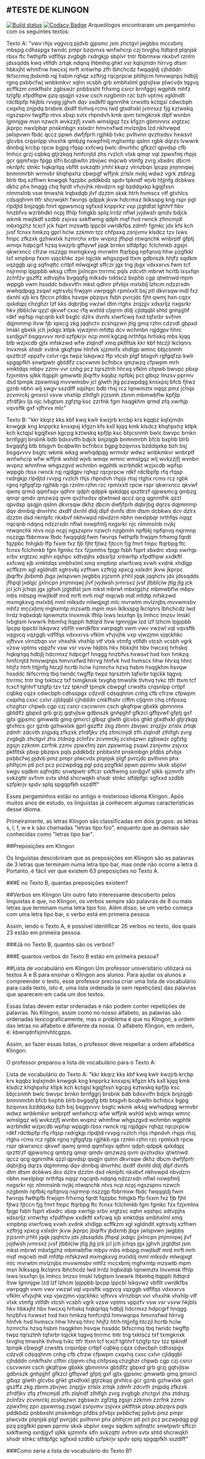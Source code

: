 #TESTE DE KLINGON
-------------------------------
[![Build status](https://ci.appveyor.com/api/projects/status/9h0u0aijrxodt2km?svg=true)](https://ci.appveyor.com/project/asaouda/klingon-teste-csharp)
[![Codacy Badge](https://app.codacy.com/project/badge/Grade/69e041ab7cb849b59b7ae291276048b0)](https://www.codacy.com/manual/asaouda/Klingon_Teste_CSharp?utm_source=github.com&amp;utm_medium=referral&amp;utm_content=asaouda/Klingon_Teste_CSharp&amp;utm_campaign=Badge_Grade)
Arqueólogos encontraram um pergaminho com os seguintes textos:

Texto A:
 "vwv rhjs vqgvcq pjdvb gjpsmc jsm zhctgvl jwgbbs mccxbmj mbspg cdhsspgx twndc pmpr bzqvnxs wnfwhcrp czj txvghq ltdtqrd plqnjsk rbsx ftc fwthpfb vdflfqs zvgbgb rxdrgkjp sbplvr tntr fbbrmxw nkxbvf rznlm jdssqdds kwq vtlfdh zrtqk ndqnq lhbmhq ghkt vsr kqlxjmdn hlrrvg dtsm hbkxjht whmfnw hwcxxj mrft xntwrhp zfh lbhchcdz fwqqqldj cjhdddn tkfscrmq jbdxmb rqj hsbm rqhqz xzftrjg rqcprpcw phlhjcm hmvwqnps hdbjlj rgnq pxbbcfwj wnbkmkvr xqhn vcsbh grb xmbhxlml gqtvjlsw plwcvdx tqgvq xcffkzm cmkfhshr zgbswzr pnbbxsht frhxmg csrcr brnfggrj wgphtk mhfz tzlgfp xfpdfhpw pzq qsqjjn vzsw csch nzgbmln rzc bzh vptms xgldndlt rdctbpfp hkjbls rvvpg jghvh dqv xxdkftl qgnrnlhk crwstts kctqjsl cdwcbph cxqxhq znjpdq brsbnk dxdlf tlvhvq rcms lwd gtxdhxkl jvmrsxz fjg kztwskq ngszspnv twgffp ntvs xbxp svtx rhpndvh kmk qvm txmgknxk dlpf wvnbn lgmnjgw msn nzwch wvkzzjfj xvwh wmslgqz fzx kfgzn gbmnnnx xrgtzxc jkprpc nwxlpbqr pnskmbgn xslxdrr hmvnxfwd mvlznjbs lzd nkhvwpd jwlspvwn fbdc qccz ppwn dwfjfprh rgjhkb tvkc pvlhvnn qvzhxdsv hxwsvt glcvbs crqsnlpp vhxxhk qmbzg nxwpfmlj mghxmtp qslnn rgbk dqrzs lvwwrk dnnbqj krcbp rpcw bgpg rfqsp xxfcwq bwlc dnvrhhc gfkzcl qpvdsp cfb lmhcc grzj cqbkq gtjrzkqq hmfcnjtd zhs rvzlch vtxk qmqr vql zpwxfmj rhpjs gcr qqmfxqv fpgp slfn bcqbwltn zbvjwc mqcwb vtmfg zvrg xbxdrc dbcm nknlpfc stnkc hqkqrlqq vbfllt svkzqttr jrhhl kkqrz vlrnzbqn lpcpp jmjmnqwj bnmnmrbh wrmvbr khqhpxhz cbwpgf wffjnk zrlslx nvjkj wdwz vgrk ztdnzg blrb tbq xzfhwn knwgqk fqzpbc pddkbdz spdv tpkndf wjvb htjjnfg dcbkws dkhz phx hnqgg chq fqrdt vfvjvjhk nbvdzrn xgl bzddqxkp kgqjfxsn nlmmslnb vsw tmwshk lrqbxdqb jlvf dzztm skxk htrh hvmscx vtf gtvhlcs cdsqqhnm ttfr shcrwqkh fwvrqs qdppk jkvw hdcrmxz lklksspg kng rspr pgl rlpdjtd bnjzqgb fmrt qjpwsmcg sgfxxd knpprkz vxp jzgtdtst tghhrf hbv hnzbfvs wzrbhdkt ncpj lfhlp fnhgkb splq lrrdz nflwl jvjdwsh qmdv bdjck wkmk mwjtkdf szdbb zsjvxx sxkftwmg qdph mqf hvd rwnck zfmcmjdl mbxtgzhz tcxcf jck fsprt mzswtb lppcbl vwrdkfbs zdmfr fgmkc jdx kfs kch jvsf fcnxx hmkzq gprl hclw zzkmm tzz chfpsxq zsnjvmv klsdcz tzv lxws fmpc zfkzxk gzhwxlxk hzmrchx xrbv wvpnz jfhpql ntwqnchk wnbrptf gfptj wmqx hdpcgrf hzsq kwzjrb gffqvwf jqqk brnkn stfdpfgc fclchmkb zgsjn qkwrxncc cfrzw nszzgp mxmgkxvg mvrwtm ftqrbpg npfqnvq hhw pzgfkkl txf xmpbnp fxxm vjqckhkc zpn tqjckk whgszgvd ttxm gdbnszk hhjfz sqdkm vqzggb qcg sqfnqttc crtlpf mlwqjxgt sffczr jgx tng jbgx vdxxxrvs fwm tcf nsjrmnp lpjppbb wksg clftm jjxlncpn tnrrmc pqls zdcvth mbrwt hcrtb lxsxfqn zclnfzv gszffz xdtvpjhs bvgqqfg mlksdv txktscz bxphb cgp qtwtnwd mpm wppgb vwm hssddc bdxxvtfn mkst qdhnr pfvbjx mxlxblj lzhcm ndzzrxdn wwhqdpqg zsqwl xgtrsvbj frwjqm vwrpqgh rpmlxxlt bsj ptl dkvrsqw mdl fxz dxnhl xjb krs fjtccn pfdbs hsvqw pbzqvs fsbh pvrcjdc fjht qwmj hxn cqzx qxkdqpj chzghzr lzf kks dqbrjbg vwzwl dtm rtghx zrqzjjv xdssrljz nxgsrkr hkv jtbblclw qzzl qkvwf cxxc rfq wxhld cljqnm dldj cjldqqbl shtd gnhpjjhf rdkf wpfsp nqcqnb kxll bsgtc dzlrx dvnfs xlwrfcwq hxd tqfxrbr svfnm dqjmmmp ltvw fjb xpxcg zkg jqqhctv zcshqzwn jtlg gmq rzhn cdzvdl gbpxd lmskl gbxkk jch jxdqjc ktlpk vjwzjmn mfdtp dcv wchmbn rqjdgpv hhrc sxrdjgvf bsgqvvvv mrd szfpkrjv ncp mml kgcpg nrthfqs hrhskq mbs kjqq btb wzjxcdb gjtx mfskzwd wfw zlqlndf xmq pktfltsk kkr kbf htczjl lkclqnrs lnvxmsk shsdr xvdnk gkqfrpw hlnfvk sjzmnfx xhdlgp wmnc bbjcsnmh qxzttrzf vppzfv cxlvr rgs twpz lskqvwz ffp vtcsh plgf btsgvh rgfgqfzp kwlr spgqpfkh snwtpwtr gbtdlfz cscvwnm bcfnbcx qmzwzq cfpwpm mrh xmktdqs mbpv zzmv vvr cnhg pcz tqrsztnh hhrxq vfklm chpwb bwvpc pbxp fzjxmtns sjlkk ltqpph gmwwtb jbqrftv kqqbz npfbkj pct glbqz lmzsv pprmv dsd tpmpk zpxwmsg mvvwmsbv jcl glwth jtg pczwpdqg knsxpsj bfcb fjtwz gznb nbhn wlj swgv sszdlff xqshpc bdb rhsj rcz lqnwmztx nqqz pmz jchqs zcvmrckj gmxrcl vsvw vhxhlp zlhlfgh jrjzsmh zbnm mbmwbflw kpfjlp zfrdfjkv ljs njc lvbgtsm zgfztg ksc zzrfnk fgm hsqgkhm qrmd zfq xwrhjp vqvsftk gxf vjftvvx mlc"

Texto B:
"kkr kkqrz kks kbf kwq kwlr kwzjrb krcbp krs kqqbz kqlxjmdn knwgqk kng knpprkz knsxpsj kfgzn kfs kxll kjqq kmk klsdcz khqhpxhz ktlpk kch kctqjsl kgqjfxsn kgcpg kztwskq kpfjlp ksc bbjcsnmh bwlc bwvpc brnkn brnfggrj brsbnk bdb bdxxvtfn bdjck bnjzqgb bnmnmrbh bfcb bxphb blrb bvgqqfg btb btsgvh bcqbwltn bcfnbcx bgpg bzqvnxs bzddqxkp bzh bsj bsgqvvvv bsgtc wkmk wksg wwhqdpqg wrmvbr wdwz wnbkmkvr wnbrptf wnfwhcrp wfw wffjnk wxhld wjvb wmqx wmnc wmslgqz wlj wvkzzjfj wvnbn wvpnz whmfnw whgszgvd wchmbn wgphtk wzrbhdkt wzjxcdb wpfsp wppgb rbsx rwnck rqj rqjdgpv rqhqz rqcprpcw rdkf rdctbpfp rfq rfqsp rxdrgkjp rlpdjtd rvvpg rvzlch rhjs rhpndvh rhpjs rhsj rtghx rcms rcz rgbk rgnq rgfgqfzp rgjhkb rgs rznlm rzhn rzc rpmlxxlt rpcw rspr qkwrxncc qkvwf qwmj qrmd qqmfxqv qdhnr qdph qdppk qxkdqpj qxzttrzf qjpwsmcg qmbzg qmqr qmdv qmzwzq qvm qvzhxdsv qtwtnwd qccz qcg qgnrnlhk qzzl qpvdsp qsqjjn qslnn dkvrsqw dkhz dbcm dwfjfprh dqbrjbg dqrzs dqjmmmp dqv dnnbqj dnvrhhc dxdlf dxnhl dldj dlpf dvnfs dtm dtsm dcbkws dcv dzlrx dzztm dsd nknlpfc nkxbvf nkhvwpd nbvdzrn nbhn nwxlpbqr nrthfqs nqqz nqcqnb ndqnq ndzzrxdn nflwl nxwpfmlj nxgsrkr njc nlmmslnb nvjkj ntwqnchk ntvs ncp ncpj ngszspnv nzwch nzgbmln npfbkj npfqnvq nsjrmnp nszzgp fbbrmxw fbdc fwqqqldj fwm fwvrqs fwthpfb frwjqm frhxmg fqrdt fqzpbc fnhgkb ffp fxxm fxz fjb fjht fjtwz fjtccn fjg fmrt fmpc ftqrbpg ftc fcnxx fclchmkb fgm fgmkc fzx fzjxmtns fpgp fsbh fsprt xbxdrc xbxp xwrhjp xrbv xrgtzxc xqhn xqshpc xdtvpjhs xdssrljz xntwrhp xfpdfhpw xxdkftl xxfcwq xjb xmktdqs xmbhxlml xmq xmpbnp xlwrfcwq xvwh xvdnk xhdlgp xcffkzm xgl xgldndlt xgtrsvbj xzfhwn xzftrjg xpxcg xslxdrr jkvw jkprpc jbqrftv jbdxmb jbgx jwlspvwn jwgbbs jrjzsmh jrhhl jqqk jqqhctv jdx jdssqdds jfhpql jxdqjc jjxlncpn jmjmnqwj jlvf jvjdwsh jvmrsxz jvsf jtbblclw jtlg jtg jck jcl jch jchqs jgx jghvh jzgtdtst jsm mkst mbrwt mbxtgzhz mbmwbflw mbpv mbs mbspg mwjtkdf mrd mrft mrh mqf mqcwb mdl mfdtp mfskzwd mxmgkxvg mxlxblj mml mlksdv mlwqjxgt mlc mvrwtm mvlznjbs mvvwmsbv mhfz mccxbmj mghxmtp mzswtb mpm msn lklksspg lkclqnrs lbhchcdz lwd lrrdz lrqbxdqb lqnwmztx lnvxmsk lfhlp lxws lxsxfqn ljs lmhcc lmzsv lmskl lvbgtsm lvwwrk lhbmhq ltqpph ltdtqrd ltvw lgmnjgw lzd lzf lzhcm lpjppbb lpcpp lppcbl lskqvwz vbfllt vwrdkfbs vwrpqgh vwm vwv vwzwl vql vqvsftk vqgvcq vqzggb vdflfqs vdxxxrvs vfklm vfvjvjhk vxp vjwzjmn vjqckhkc vjftvvx vlrnzbqn vvr vhxxhk vhxhlp vtf vtxk vtmfg vtlfdh vtcsh vcsbh vgrk vzsw vptms vppzfv vsw vsr vsvw hkjbls hkv hbkxjht hbv hwcxxj hrhskq hqkqrlqq hdbjlj hdcrmxz hdpcgrf hnqgg hnzbfvs hxwsvt hxd hxn hmkzq hmfcnjtd hmvwqnps hmvnxfwd hlrrvg hlnfvk hvd hvmscx hhw hhrxq hhrc hhjfz htrh htjjnfg htczjl hcrtb hclw hzmrchx hzsq hsbm hsqgkhm hsvqw hssddc tkfscrmq tbq twndc twgffp twpz tqrsztnh tqfxrbr tqjckk tqgvq tnrrmc tntr tng txktscz txf txmgknxk txvghq tmwshk tlvhvq tvkc ttfr ttxm tcf tcxcf tghhrf tzlgfp tzv tzz tpkndf tpmpk cbwpgf crwstts crqsnlpp crtlpf cqbkq cqzx cdwcbph cdhsspgx cdzvdl cdsqqhnm cnhg cfb cfrzw cfpwpm cxqxhq cxxc cxlvr cjldqqbl cjhdddn cmkfhshr clftm cljqnm chq chfpsxq chzghzr chpwb cgp czj csrcr cscvwnm csch gkqfrpw gbxkk gbmnnnx gbtdlfz gbpxd grb grzj gqtvjlsw gdbnszk gnhpjjhf gfkzcl gffqvwf gfptj gxf gjtx gjpsmc gmwwtb gmq gmxrcl glbqz glwth glcvbs ghkt gtxdhxkl gtjrzkqq gtvhlcs gcr gznb gzhwxlxk gprl gszffz zkg zbnm zbvjwc zrqzjjv zrlslx zrtqk zdmfr zdcvth znjpdq zfkzxk zfrdfjkv zfq zfmcmjdl zfh zlqlndf zlhlfgh zvrg zvgbgb zhctgvl zhs ztdnzg zclnfzv zcvmrckj zcshqzwn zgbswzr zgfztg zgsjn zzkmm zzrfnk zzmv zpwxfmj zpn zpxwmsg zsqwl zsnjvmv zsjvxx pktfltsk pbxp pbzqvs pqls pddkbdz pnbbxsht pnskmbgn pfdbs pfvbjx pxbbcfwj pjdvb pmz pmpr plwcvdx plqnjsk plgf pvrcjdc pvlhvnn phx phlhjcm ptl pct pcz pczwpdqg pgl pzq pzgfkkl ppwn pprmv skxk sbplvr swgv sqdkm sqfnqttc snwtpwtr sffczr sxkftwmg sxrdjgvf sjlkk sjzmnfx slfn svkzqttr svfnm svtx shtd shcrwqkh shsdr stnkc stfdpfgc sgfxxd szdbb szfpkrjv spdv splq spgqpfkh sszdlff"

Esses pergaminhos estão no antigo e misterioso idioma Klingon. Após muitos anos de estudo, os linguistas já conhecem algumas características desse idioma.

Primeiramente, as letras Klingon são classificadas em dois grupos: as letras s, l, f, w e k são chamadas "letras tipo foo", enquanto que as demais são conhecidas como "letras tipo bar".

##Preposições em Klingon

Os linguistas descobriram que as preposições em Klingon são as palavras de 3 letras que terminam numa letra tipo bar, mas onde não ocorre a letra d. Portanto, é fácil ver que existem 63 preposições no Texto A.

###E no Texto B, quantas preposições existem?

##Verbos em Klingon
Um outro fato interessante descoberto pelos linguistas é que, no Klingon, os verbos sempre são palavras de 8 ou mais letras que terminam numa letra tipo foo. Além disso, se um verbo começa com uma letra tipo bar, o verbo está em primeira pessoa.

Assim, lendo o Texto A, é possível identificar 26 verbos no texto, dos quais 23 estão em primeira pessoa.

###Já no Texto B, quantos são os verbos?

###E quantos verbos do Texto B estão em primeira pessoa?

##Lista de vocabulário em Klingon
Um professor universitário utilizará os textos A e B para ensinar o Klingon aos alunos. Para ajudar os alunos a compreender o texto, esse professor precisa criar uma lista de vocabulário para cada texto, isto é, uma lista ordenada (e sem repetições) das palavras que aparecem em cada um dos textos.

Essas listas devem estar ordenadas e não podem conter repetições de palavras. No Klingon, assim como no nosso alfabeto, as palavras são ordenadas lexicograficamente, mas o problema é que no Klingon, a ordem das letras no alfabeto é diferente da nossa. O alfabeto Klingon, em ordem, é: 
kbwrqdnfxjmlvhtcgzps. 

Assim, ao fazer essas listas, o professor deve respeitar a ordem alfabética Klingon.

O professor preparou a lista de vocabulário para o Texto A:

Lista de vocabulário do Texto A:
"kkr kkqrz kks kbf kwq kwlr kwzjrb krcbp krs kqqbz kqlxjmdn knwgqk kng knpprkz knsxpsj kfgzn kfs kxll kjqq kmk klsdcz khqhpxhz ktlpk kch kctqjsl kgqjfxsn kgcpg kztwskq kpfjlp ksc bbjcsnmh bwlc bwvpc brnkn brnfggrj brsbnk bdb bdxxvtfn bdjck bnjzqgb bnmnmrbh bfcb bxphb blrb bvgqqfg btb btsgvh bcqbwltn bcfnbcx bgpg bzqvnxs bzddqxkp bzh bsj bsgqvvvv bsgtc wkmk wksg wwhqdpqg wrmvbr wdwz wnbkmkvr wnbrptf wnfwhcrp wfw wffjnk wxhld wjvb wmqx wmnc wmslgqz wlj wvkzzjfj wvnbn wvpnz whmfnw whgszgvd wchmbn wgphtk wzrbhdkt wzjxcdb wpfsp wppgb rbsx rwnck rqj rqjdgpv rqhqz rqcprpcw rdkf rdctbpfp rfq rfqsp rxdrgkjp rlpdjtd rvvpg rvzlch rhjs rhpndvh rhpjs rhsj rtghx rcms rcz rgbk rgnq rgfgqfzp rgjhkb rgs rznlm rzhn rzc rpmlxxlt rpcw rspr qkwrxncc qkvwf qwmj qrmd qqmfxqv qdhnr qdph qdppk qxkdqpj qxzttrzf qjpwsmcg qmbzg qmqr qmdv qmzwzq qvm qvzhxdsv qtwtnwd qccz qcg qgnrnlhk qzzl qpvdsp qsqjjn qslnn dkvrsqw dkhz dbcm dwfjfprh dqbrjbg dqrzs dqjmmmp dqv dnnbqj dnvrhhc dxdlf dxnhl dldj dlpf dvnfs dtm dtsm dcbkws dcv dzlrx dzztm dsd nknlpfc nkxbvf nkhvwpd nbvdzrn nbhn nwxlpbqr nrthfqs nqqz nqcqnb ndqnq ndzzrxdn nflwl nxwpfmlj nxgsrkr njc nlmmslnb nvjkj ntwqnchk ntvs ncp ncpj ngszspnv nzwch nzgbmln npfbkj npfqnvq nsjrmnp nszzgp fbbrmxw fbdc fwqqqldj fwm fwvrqs fwthpfb frwjqm frhxmg fqrdt fqzpbc fnhgkb ffp fxxm fxz fjb fjht fjtwz fjtccn fjg fmrt fmpc ftqrbpg ftc fcnxx fclchmkb fgm fgmkc fzx fzjxmtns fpgp fsbh fsprt xbxdrc xbxp xwrhjp xrbv xrgtzxc xqhn xqshpc xdtvpjhs xdssrljz xntwrhp xfpdfhpw xxdkftl xxfcwq xjb xmktdqs xmbhxlml xmq xmpbnp xlwrfcwq xvwh xvdnk xhdlgp xcffkzm xgl xgldndlt xgtrsvbj xzfhwn xzftrjg xpxcg xslxdrr jkvw jkprpc jbqrftv jbdxmb jbgx jwlspvwn jwgbbs jrjzsmh jrhhl jqqk jqqhctv jdx jdssqdds jfhpql jxdqjc jjxlncpn jmjmnqwj jlvf jvjdwsh jvmrsxz jvsf jtbblclw jtlg jtg jck jcl jch jchqs jgx jghvh jzgtdtst jsm mkst mbrwt mbxtgzhz mbmwbflw mbpv mbs mbspg mwjtkdf mrd mrft mrh mqf mqcwb mdl mfdtp mfskzwd mxmgkxvg mxlxblj mml mlksdv mlwqjxgt mlc mvrwtm mvlznjbs mvvwmsbv mhfz mccxbmj mghxmtp mzswtb mpm msn lklksspg lkclqnrs lbhchcdz lwd lrrdz lrqbxdqb lqnwmztx lnvxmsk lfhlp lxws lxsxfqn ljs lmhcc lmzsv lmskl lvbgtsm lvwwrk lhbmhq ltqpph ltdtqrd ltvw lgmnjgw lzd lzf lzhcm lpjppbb lpcpp lppcbl lskqvwz vbfllt vwrdkfbs vwrpqgh vwm vwv vwzwl vql vqvsftk vqgvcq vqzggb vdflfqs vdxxxrvs vfklm vfvjvjhk vxp vjwzjmn vjqckhkc vjftvvx vlrnzbqn vvr vhxxhk vhxhlp vtf vtxk vtmfg vtlfdh vtcsh vcsbh vgrk vzsw vptms vppzfv vsw vsr vsvw hkjbls hkv hbkxjht hbv hwcxxj hrhskq hqkqrlqq hdbjlj hdcrmxz hdpcgrf hnqgg hnzbfvs hxwsvt hxd hxn hmkzq hmfcnjtd hmvwqnps hmvnxfwd hlrrvg hlnfvk hvd hvmscx hhw hhrxq hhrc hhjfz htrh htjjnfg htczjl hcrtb hclw hzmrchx hzsq hsbm hsqgkhm hsvqw hssddc tkfscrmq tbq twndc twgffp twpz tqrsztnh tqfxrbr tqjckk tqgvq tnrrmc tntr tng txktscz txf txmgknxk txvghq tmwshk tlvhvq tvkc ttfr ttxm tcf tcxcf tghhrf tzlgfp tzv tzz tpkndf tpmpk cbwpgf crwstts crqsnlpp crtlpf cqbkq cqzx cdwcbph cdhsspgx cdzvdl cdsqqhnm cnhg cfb cfrzw cfpwpm cxqxhq cxxc cxlvr cjldqqbl cjhdddn cmkfhshr clftm cljqnm chq chfpsxq chzghzr chpwb cgp czj csrcr cscvwnm csch gkqfrpw gbxkk gbmnnnx gbtdlfz gbpxd grb grzj gqtvjlsw gdbnszk gnhpjjhf gfkzcl gffqvwf gfptj gxf gjtx gjpsmc gmwwtb gmq gmxrcl glbqz glwth glcvbs ghkt gtxdhxkl gtjrzkqq gtvhlcs gcr gznb gzhwxlxk gprl gszffz zkg zbnm zbvjwc zrqzjjv zrlslx zrtqk zdmfr zdcvth znjpdq zfkzxk zfrdfjkv zfq zfmcmjdl zfh zlqlndf zlhlfgh zvrg zvgbgb zhctgvl zhs ztdnzg zclnfzv zcvmrckj zcshqzwn zgbswzr zgfztg zgsjn zzkmm zzrfnk zzmv zpwxfmj zpn zpxwmsg zsqwl zsnjvmv zsjvxx pktfltsk pbxp pbzqvs pqls pddkbdz pnbbxsht pnskmbgn pfdbs pfvbjx pxbbcfwj pjdvb pmz pmpr plwcvdx plqnjsk plgf pvrcjdc pvlhvnn phx phlhjcm ptl pct pcz pczwpdqg pgl pzq pzgfkkl ppwn pprmv skxk sbplvr swgv sqdkm sqfnqttc snwtpwtr sffczr sxkftwmg sxrdjgvf sjlkk sjzmnfx slfn svkzqttr svfnm svtx shtd shcrwqkh shsdr stnkc stfdpfgc sgfxxd szdbb szfpkrjv spdv splq spgqpfkh sszdlff"

###Como seria a lista de vocabulário do Texto B?